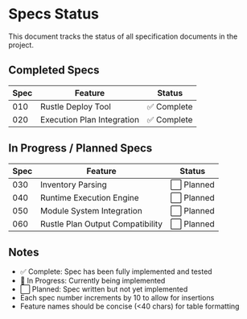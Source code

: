 # Specs Status

This document tracks the status of all specification documents in the project.

## Completed Specs

| Spec | Feature | Status |
|------|---------|--------|
| 010 | Rustle Deploy Tool | ✅ Complete |
| 020 | Execution Plan Integration | ✅ Complete |

## In Progress / Planned Specs

| Spec | Feature | Status |
|------|---------|--------|
| 030 | Inventory Parsing | ⬜ Planned |
| 040 | Runtime Execution Engine | ⬜ Planned |
| 050 | Module System Integration | ⬜ Planned |
| 060 | Rustle Plan Output Compatibility | ⬜ Planned |

## Notes

- ✅ Complete: Spec has been fully implemented and tested
- 🔄 In Progress: Currently being implemented
- ⬜ Planned: Spec written but not yet implemented
- Each spec number increments by 10 to allow for insertions
- Feature names should be concise (<40 chars) for table formatting